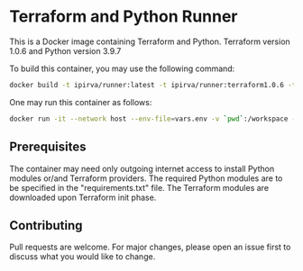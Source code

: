 # Terraform and Python Runner

This is a Docker image containing Terraform and Python.
Terraform version 1.0.6 and Python version 3.9.7

To build this container, you may use the following command:

```bash
docker build -t ipirva/runner:latest -t ipirva/runner:terraform1.0.6 -t ipirva/runner:python3.9.7 -t ipirva/runner:swagger_codegen3.0.27 --squash --no-cache .
```

One may run this container as follows:

```bash
docker run -it --network host --env-file=vars.env -v `pwd`:/workspace -w /workspace  ipirva/runner [terraform|python]
```

## Prerequisites

The container may need only outgoing internet access to install Python modules or/and Terraform providers.
The required Python modules are to be specified in the "requirements.txt" file.
The Terraform modules are downloaded upon Terraform init phase.

## Contributing

Pull requests are welcome. For major changes, please open an issue first to discuss what you would like to change.
